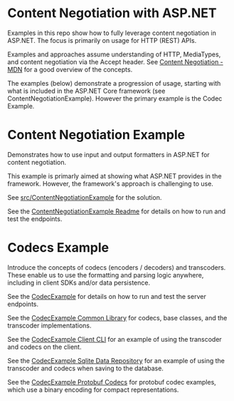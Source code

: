﻿# Content Negotiation with ASP.NET

Examples in this repo show how to fully leverage content negotiation in ASP.NET. The focus
is primarily on usage for HTTP (REST) APIs. 

Examples and approaches assume understanding of HTTP, MediaTypes, and content negotiation 
via the Accept header. See [Content Negotiation - MDN](https://developer.mozilla.org/en-US/docs/Web/HTTP/Content_negotiation) 
for a good overview of the concepts.

The examples (below) demonstrate a progression of usage, starting with what is included
in the ASP.NET Core framework (see ContentNegotiationExample). However the primary
example is the Codec Example.


# Content Negotiation Example

Demonstrates how to use input and output formatters in ASP.NET for content negotiation.

This example is primarly aimed at showing what ASP.NET provides in the framework. However,
the framework's approach is challenging to use.

See [src/ContentNegotiationExample](src/ContentNegotiationExample) for the solution.

See the [ContentNegotiationExample Readme](src/ContentNegotiationExample/ContentNegotiationExample/Readme.md) for details on how to run and test the endpoints.


# Codecs Example

Introduce the concepts of codecs (encoders / decoders) and transcoders. These enable
us to use the formatting and parsing logic anywhere, including in client SDKs and/or
data persistence.

See the [CodecExample](src/CodecExample) for details on how to run and test the server endpoints.

See the [CodecExample Common Library](src/CodecExample/CodecExample.Common) for codecs, base classes, and the transcoder implementations.

See the [CodecExample Client CLI](src/CodecExample/CodecExample.Client) for an example of using the transcoder and codecs on the client.

See the [CodecExample Sqlite Data Repository](src/CodecExample/CodecExample.Data.Sqlite) for an example of using the transcoder and codecs when saving to the database.

See the [CodecExample Protobuf Codecs](src/CodecExample/CodecExample.Common.Protobuf) for protobuf codec examples, which use a binary encoding for compact representations.



